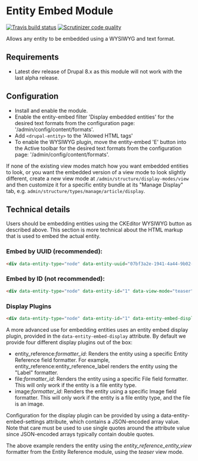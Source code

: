 # Entity Embed Module

[![Travis build status](https://img.shields.io/travis/drupal-media/entity_embed/8.x-1.x.svg)](https://travis-ci.org/drupal-media/entity_embed) [![Scrutinizer code quality](https://img.shields.io/scrutinizer/g/drupal-media/entity_embed/8.x-1.x.svg)](https://scrutinizer-ci.com/g/drupal-media/entity_embed)

Allows any entity to be embedded using a WYSIWYG and text format.

## Requirements

* Latest dev release of Drupal 8.x as this module will not work with the last
  alpha release.

## Configuration

* Install and enable the module.
* Enable the entity-embed filter 'Display embedded entities' for the desired text formats from the configuration page: '/admin/config/content/formats'.
* Add ```<drupal-entity>``` to the 'Allowed HTML tags'
* To enable the WYSIWYG plugin, move the entity-embed 'E' button into the Active toolbar for the desired text formats from the configuration page: '/admin/config/content/formats'.

If none of the existing view modes match how you want embedded entities to look, or you want the embedded version of a view mode to look slightly different, create a new view mode at `/admin/structure/display-modes/view` and then customize it for a specific entity bundle at its "Manage Display" tab, e.g. `admin/structure/types/manage/article/display`.

## Technical details

Users should be embedding entities using the CKEditor WYSIWYG button as described above. This section is more technical about the HTML markup that is used to embed the actual entity.

### Embed by UUID (recommended):
```html
<div data-entity-type="node" data-entity-uuid="07bf3a2e-1941-4a44-9b02-2d1d7a41ec0e" data-view-mode="teaser" />
```

### Embed by ID (not recommended):
```html
<div data-entity-type="node" data-entity-id="1" data-view-mode="teaser" />
```

### Display Plugins
```html
<div data-entity-type="node" data-entity-id="1" data-entity-embed-display="entity_reference:entity_reference_entity_view" data-entity-embed-settings='{"view_mode":"teaser"}' />
```

A more advanced use for embedding entities uses an entity embed display plugin, provided in the `data-entity-embed-display` attribute. By default we provide four different display plugins out of the box:

- entity_reference:_formatter_id_: Renders the entity using a specific Entity Reference field formatter. For example, entity_reference:entity_reference_label renders the entity using the "Label" formatter.
- file:_formatter_id_: Renders the entity using a specific File field formatter. This will only work if the entity is a file entity type.
- image:_formatter_id_: Renders the entity using a specific Image field formatter. This will only work if the entity is a file entity type, and the file is an image.

Configuration for the display plugin can be provided by using a data-entity-embed-settings attribute, which contains a JSON-encoded array value. Note that care must be used to use single quotes around the attribute value since JSON-encoded arrays typically contain double quotes.

The above example renders the entity using the _entity_reference_entity_view_ formatter from the Entity Reference module, using the _teaser_ view mode.
